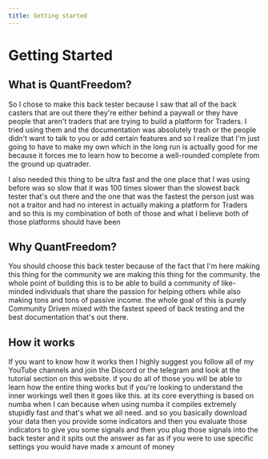 ```yaml
---
title: Getting started
---
```


# Getting Started

## What is QuantFreedom?

So I chose to make this back tester because I saw that all of the back casters that are out there they're either behind a paywall or they have people that aren't traders that are trying to build a platform for Traders. I tried using them and the documentation was absolutely trash or the people didn't want to talk to you or add certain features and so I realize that I'm just going to have to make my own which in the long run is actually good for me because it forces me to learn how to become a well-rounded complete from the ground up quatrader.

I also needed this thing to be ultra fast and the one place that I was using before was so slow that it was 100 times slower than the slowest back tester that's out there and the one that was the fastest the person just was not a traitor and had no interest in actually making a platform for Traders and so this is my combination of both of those and what I believe both of those platforms should have been

## Why QuantFreedom?
You should choose this back tester because of the fact that I'm here making this thing for the community we are making this thing for the community. the whole point of building this is to be able to build a community of like-minded individuals that share the passion for helping others while also making tons and tons of passive income. the whole goal of this is purely Community Driven mixed with the fastest speed of back testing and the best documentation that's out there.


## How it works

If you want to know how it works then I highly suggest you follow all of my YouTube channels and join the Discord or the telegram and look at the tutorial section on this website. if you do all of those you will be able to learn how the entire thing works but if you're looking to understand the inner workings well then it goes like this. at its core everything is based on numba when I can because when using numba it compiles extremely stupidly fast and that's what we all need. and so you basically download your data then you provide some indicators and then you evaluate those indicators to give you some signals and then you plug those signals into the back tester and it spits out the answer as far as if you were to use specific settings you would have made x amount of money